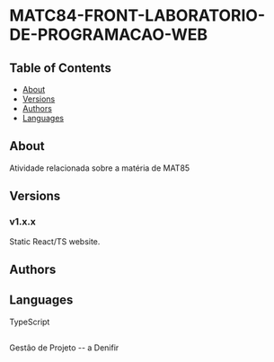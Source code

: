 # MATC84-FRONT-LABORATORIO-DE-PROGRAMACAO-WEB
 
## Table of Contents

- [About](#about)
- [Versions](#versions)
- [Authors](#authors)
- [Languages](#languages)

## About

Atividade relacionada sobre a matéria de MAT85
## Versions

### v1.x.x

Static React/TS website.

## Authors


## Languages

TypeScript

## 
Gestâo de Projeto
-- a Denifir 
